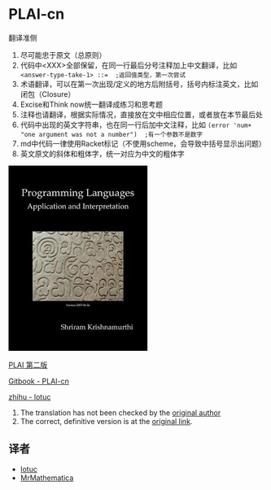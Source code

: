 # PLAI-cn

翻译准侧

1. 尽可能忠于原文（总原则）
2. 代码中\<XXX\>全部保留，在同一行最后分号注释加上中文翻译，比如
  `<answer-type-take-1> ::=  ;返回值类型，第一次尝试`
3. 术语翻译，可以在第一次出现/定义的地方后附括号，括号内标注英文，比如
闭包（Closure）
4. Excise和Think now统一翻译成练习和思考题
5. 注释也请翻译，根据实际情况，直接放在文中相应位置，或者放在本节最后处
6. 代码中出现的英文字符串，也在同一行后加中文注释，比如
  `(error 'num+ "one argument was not a number")  ;有一个参数不是数字`
7. md中代码一律使用Racket标记（不使用scheme，会导致中括号显示出问题）
8. 英文原文的斜体和粗体字，统一对应为中文的粗体字

![](imgs/PLAI-cover.jpg)

[PLAI 第二版](http://cs.brown.edu/courses/cs173/2012/book/index.html)

[Gitbook - PLAI-cn](https://www.gitbook.com/book/lotuc/plai-cn)

[zhihu - lotuc](https://zhuanlan.zhihu.com/lotuc)

1. The translation has not been checked by the <a href="mailto:shriram@gmail.com" target="_top">original author</a>
2. The correct, definitive version is at the [original link](http://cs.brown.edu/courses/cs173/2012/book/index.html).

## 译者

- [lotuc](https://github.com/lotuc)
- [MrMathematica](https://github.com/mrmathematica)

